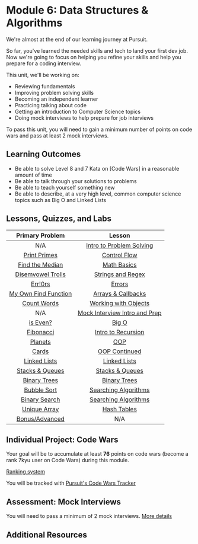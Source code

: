 # Module 6: Data Structures & Algorithms

We're almost at the end of our learning journey at Pursuit. 

So far, you've learned the needed skills and tech to land your first dev job. Now we're going to focus on helping you refine your skills and help you prepare for a coding interview. 

This unit, we'll be working on:
- Reviewing fundamentals
- Improving problem solving skills
- Becoming an independent learner
- Practicing talking about code
- Getting an introduction to Computer Science topics
- Doing mock interviews to help prepare for job interviews


To pass this unit, you will need to gain a minimum number of points on code wars and pass at least 2 mock interviews.


## Learning Outcomes

- Be able to solve Level 8 and 7 Kata on [Code Wars] in a reasonable amount of time
- Be able to talk through your solutions to problems
- Be able to teach yourself something new
- Be able to describe, at a very high level, common computer science topics such as Big O and Linked Lists

## Lessons, Quizzes, and Labs

|Primary Problem|Lesson|
|:-------:|:----:|
|N/A|[Intro to Problem Solving](./intro-to-problem-solving/README.md)|[N/A](./intro-to-problem-solving/README.md)|
|        [Print Primes](./control-flow/README.md)   |  [Control Flow](./control-flow/README.md)   |
|          [Find the Median](./math-basics/README.md)  |  [Math Basics](./math-basics/README.md)   |  
|          [Disemvowel Trolls](./strings-and-regex/README.md)  |  [Strings and Regex](./strings-and-regex)   |  
|          [Err!0rs](./dealing-w-errors/README.md)  |  [Errors](./dealing-w-errors)   | 
|          [My Own Find Function](./arrays-and-callbacks/README.md)  |  [Arrays & Callbacks](./arrays-and-callbacks)   |  
|          [Count Words](./working-with-objects/README.md)  |  [Working with Objects](./working-with-objects)   |  
|        N/A |  [Mock Interview Intro and Prep](./mock-interviews/README.md)   | 
|          [is Even?](./big-o/README.md)  |  [Big O](./big-o/README.md)   | 
|          [Fibonacci](./fibonacci-and-recursion/README.md)  |  [Intro to Recursion](./fibonacci-and-recursion/README.md)   |  
|          [Planets](./oop-intro/README.md)  |  [OOP](./oop-intro/README.md)   | 
|          [Cards](./oop-continued/README.md)  |  [OOP Continued](./oop-continued/README.md)   |  
|          [Linked Lists](./linked-lists/README.md)  |  [Linked Lists](./linked-lists/README.md)   |  
|          [Stacks & Queues](./stacks-and-queues/README.md)  |  [Stacks & Queues](./stacks-and-queues/README.md)   |  
|          [Binary Trees](./binary-trees-tries/README.md)  |  [Binary Trees](./binary-trees-tries/README.md)   |  
|          [Bubble Sort](./searching-algorithms/README.md)  |  [Searching Algorithms](./searching-algorithms/README.md)   |  
|          [Binary Search](./searching-algorithms-2/README.md)  |  [Searching Algorithms](./searching-algorithms-2/README.md)   |  
|          [Unique Array](./unique-array-hash-tables/README.md)  |  [Hash Tables](./unique-array-hash-tables/README.md)   | 
|          [Bonus/Advanced](./bonus-and-advanced/README.md)  |  N/A |  


## Individual Project: Code Wars

Your goal will be to accumulate at least **76** points on code wars (become a rank 7kyu user on Code Wars) during this module.

[Ranking system](https://docs.codewars.com/gamification/ranks/)

You will be tracked with [Pursuit's Code Wars Tracker](https://codewars-tracker-fe.herokuapp.com)


## Assessment: Mock Interviews

You will need to pass a minimum of 2 mock interviews. [More details](./mock-interviews/README.md)

## Additional Resources

